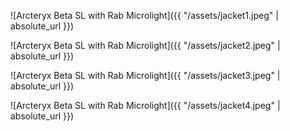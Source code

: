 ![Arcteryx Beta SL with Rab Microlight]({{ "/assets/jacket1.jpeg" | absolute_url }})

![Arcteryx Beta SL with Rab Microlight]({{ "/assets/jacket2.jpeg" | absolute_url }})

![Arcteryx Beta SL with Rab Microlight]({{ "/assets/jacket3.jpeg" | absolute_url }})

![Arcteryx Beta SL with Rab Microlight]({{ "/assets/jacket4.jpeg" | absolute_url }})